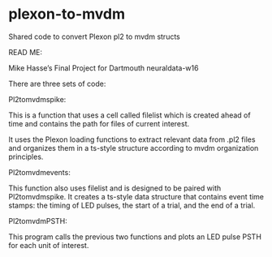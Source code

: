 # plexon-to-mvdm
Shared code to convert Plexon pl2 to mvdm structs

READ ME: 

Mike Hasse’s Final Project for Dartmouth neuraldata-w16

There are three sets of code:

Pl2tomvdmspike:

 This is a function that uses a cell called filelist which is created ahead of time and contains the path for files of current interest. 

It uses the Plexon loading functions to extract relevant data from .pl2 files and organizes them in a ts-style structure according to mvdm organization principles.

Pl2tomvdmevents:

This function also uses filelist and is designed to be paired with Pl2tomvdmspike. It creates a ts-style data structure that contains event time stamps: the timing of LED pulses, the start of a trial, and the end of a trial. 

Pl2tomvdmPSTH:

This program calls the previous two functions and plots an LED pulse PSTH for each unit of interest.


